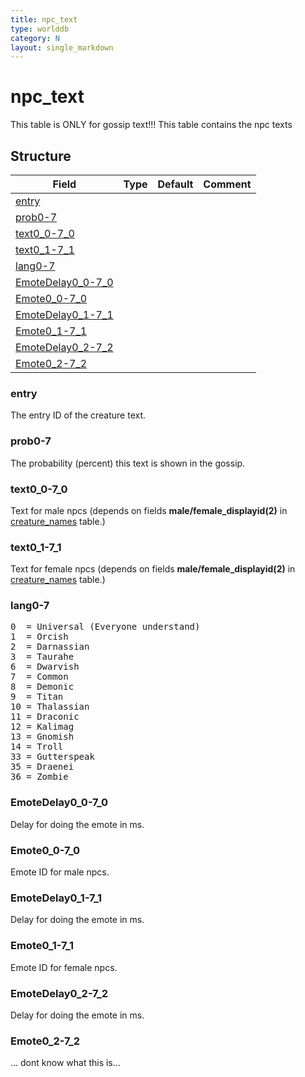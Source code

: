 ```yaml
---
title: npc_text
type: worlddb
category: N
layout: single_markdown
---
```


# npc_text
This table is ONLY for gossip text!!!
This table contains the npc texts

## Structure

Field                                                                                      | Type | Default | Comment
------------------------------------------------------------------------------------------ | ---- | ------- | -------
[entry](#entry)                         |      |         |        
[prob0-7](#prob0-7)                     |      |         |        
[text0_0-7_0](#text0_0-7_0)             |      |         |        
[text0_1-7_1](#text0_1-7_1)             |      |         |        
[lang0-7](#lang0-7)                     |      |         |        
[EmoteDelay0_0-7_0](#EmoteDelay0_0-7_0) |      |         |        
[Emote0_0-7_0](#Emote0_0-7_0)           |      |         |        
[EmoteDelay0_1-7_1](#EmoteDelay0_1-7_1) |      |         |        
[Emote0_1-7_1](#Emote0_1-7_1)           |      |         |        
[EmoteDelay0_2-7_2](#EmoteDelay0_2-7_2) |      |         |        
[Emote0_2-7_2](#Emote0_2-7_2)           |      |         |        

### entry

The entry ID of the creature text.

### prob0-7

The probability (percent) this text is shown in the gossip.

### text0_0-7_0

Text for male npcs (depends on fields **male/female_displayid(2)** in [creature_names](http://www.ascemu.org/wiki/index.php?title=Creature_names&action=edit&redlink=1 "Creature names (page does not exist)") table.)

### text0_1-7_1

Text for female npcs (depends on fields **male/female_displayid(2)** in [creature_names](http://www.ascemu.org/wiki/index.php?title=Creature_names&action=edit&redlink=1 "Creature names (page does not exist)") table.)

### lang0-7

<pre>
0  = Universal (Everyone understand)
1  = Orcish
2  = Darnassian
3  = Taurahe
6  = Dwarvish
7  = Common
8  = Demonic
9  = Titan
10 = Thalassian
11 = Draconic
12 = Kalimag
13 = Gnomish
14 = Troll
33 = Gutterspeak
35 = Draenei
36 = Zombie
</pre>

### EmoteDelay0_0-7_0

Delay for doing the emote in ms.

### Emote0_0-7_0

Emote ID for male npcs.

### EmoteDelay0_1-7_1

Delay for doing the emote in ms.

### Emote0_1-7_1

Emote ID for female npcs.

### EmoteDelay0_2-7_2

Delay for doing the emote in ms.

### Emote0_2-7_2

... dont know what this is...